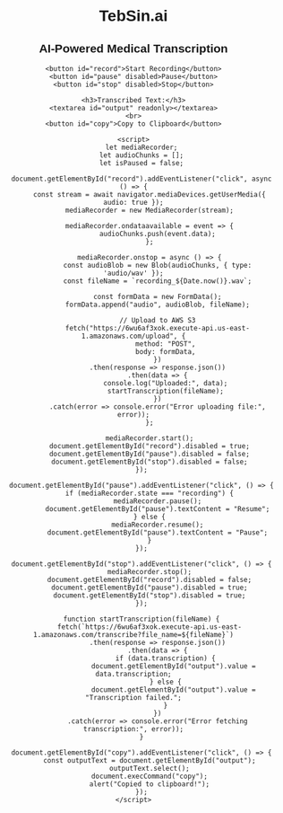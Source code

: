 <!DOCTYPE html>
<html lang="en">
<head>
    <meta charset="UTF-8">
    <meta name="viewport" content="width=device-width, initial-scale=1.0">
    <title>TebSin.ai - Recording Page</title>
    <style>
        body {
            font-family: Arial, sans-serif;
            text-align: center;
            margin: 50px;
        }
        #output {
            width: 80%;
            height: 200px;
            margin-top: 20px;
            padding: 10px;
            border: 1px solid #ccc;
        }
        button {
            margin: 10px;
            padding: 10px;
            font-size: 16px;
        }
    </style>
</head>
<body>
    <h1>TebSin.ai</h1>
    <h2>AI-Powered Medical Transcription</h2>
    
    <button id="record">Start Recording</button>
    <button id="pause" disabled>Pause</button>
    <button id="stop" disabled>Stop</button>
    
    <h3>Transcribed Text:</h3>
    <textarea id="output" readonly></textarea>
    <br>
    <button id="copy">Copy to Clipboard</button>
    
    <script>
        let mediaRecorder;
        let audioChunks = [];
        let isPaused = false;
        
        document.getElementById("record").addEventListener("click", async () => {
            const stream = await navigator.mediaDevices.getUserMedia({ audio: true });
            mediaRecorder = new MediaRecorder(stream);
            
            mediaRecorder.ondataavailable = event => {
                audioChunks.push(event.data);
            };
            
            mediaRecorder.onstop = async () => {
                const audioBlob = new Blob(audioChunks, { type: 'audio/wav' });
                const fileName = `recording_${Date.now()}.wav`;
                
                const formData = new FormData();
                formData.append("audio", audioBlob, fileName);
                
                // Upload to AWS S3
                fetch("https://6wu6af3xok.execute-api.us-east-1.amazonaws.com/upload", {
                    method: "POST",
                    body: formData,
                })
                .then(response => response.json())
                .then(data => {
                    console.log("Uploaded:", data);
                    startTranscription(fileName);
                })
                .catch(error => console.error("Error uploading file:", error));
            };
            
            mediaRecorder.start();
            document.getElementById("record").disabled = true;
            document.getElementById("pause").disabled = false;
            document.getElementById("stop").disabled = false;
        });
        
        document.getElementById("pause").addEventListener("click", () => {
            if (mediaRecorder.state === "recording") {
                mediaRecorder.pause();
                document.getElementById("pause").textContent = "Resume";
            } else {
                mediaRecorder.resume();
                document.getElementById("pause").textContent = "Pause";
            }
        });
        
        document.getElementById("stop").addEventListener("click", () => {
            mediaRecorder.stop();
            document.getElementById("record").disabled = false;
            document.getElementById("pause").disabled = true;
            document.getElementById("stop").disabled = true;
        });
        
        function startTranscription(fileName) {
            fetch(`https://6wu6af3xok.execute-api.us-east-1.amazonaws.com/transcribe?file_name=${fileName}`)
                .then(response => response.json())
                .then(data => {
                    if (data.transcription) {
                        document.getElementById("output").value = data.transcription;
                    } else {
                        document.getElementById("output").value = "Transcription failed.";
                    }
                })
                .catch(error => console.error("Error fetching transcription:", error));
        }
        
        document.getElementById("copy").addEventListener("click", () => {
            const outputText = document.getElementById("output");
            outputText.select();
            document.execCommand("copy");
            alert("Copied to clipboard!");
        });
    </script>
</body>
</html>
